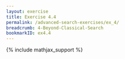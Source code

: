 ```yaml
---
layout: exercise
title: Exercise 4.4
permalink: /advanced-search-exercises/ex_4/
breadcrumb: 4-Beyond-Classical-Search
bookmarkID: ex4.4
---
```


{% include mathjax_support %}

